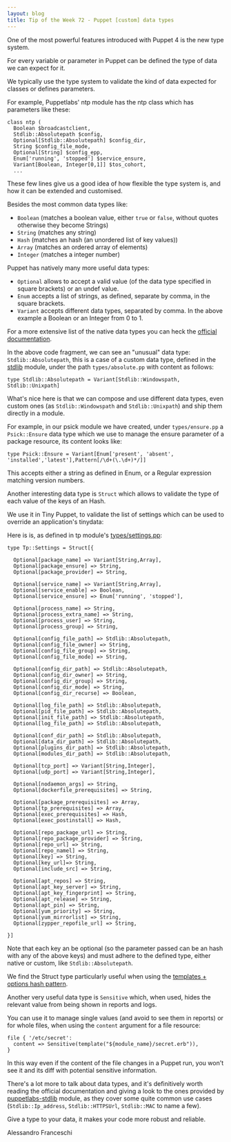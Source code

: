 ```yaml
---
layout: blog
title: Tip of the Week 72 - Puppet [custom] data types
---
```


One of the most powerful features introduced with Puppet 4 is the new type system.

For every variable or parameter in Puppet can be defined the type of data we can expect for it.

We typically use the type system to validate the kind of data expected for classes or defines parameters.

For example, Puppetlabs' ntp module has the ntp class which has parameters like these:

    class ntp (
      Boolean $broadcastclient,
      Stdlib::Absolutepath $config,
      Optional[Stdlib::Absolutepath] $config_dir,
      String $config_file_mode,
      Optional[String] $config_epp,
      Enum['running', 'stopped'] $service_ensure,
      Variant[Boolean, Integer[0,1]] $tos_cohort,
      ...

These few lines give us a good idea of how flexible the type system is, and how it can be extended and customised.

Besides the most common data types like:

- ```Boolean``` (matches a boolean value, either ```true``` or ```false```, without quotes otherwise they become Strings)
- ```String``` (matches any string)
- ```Hash``` (matches an hash (an unordered list of key values))
- ```Array``` (matches an ordered array of elements)
- ```Integer``` (matches a integer number)

Puppet has natively many more useful data types:

- ```Optional``` allows to accept a valid value (of the data type specified in square brackets) or an undef value.
- ```Enum``` accepts a list of strings, as defined, separate by comma, in the square brackets.
- ```Variant``` accepts different data types, separated by comma. In the above example a Boolean or an Integer from 0 to 1.

For a more extensive list of the native data types you can  heck the [official documentation](https://puppet.com/docs/puppet/5.5/lang_data.html).

In the above code fragment, we can see an "unusual" data type: ```Stdlib::Absolutepath```, this is a case of a custom data type, defined in the [stdlib](https://github.com/puppetlabs/puppetlabs-stdlib/blob/master/types/absolutepath.pp) module, under the path ```types/absolute.pp``` with content as follows:

    type Stdlib::Absolutepath = Variant[Stdlib::Windowspath, Stdlib::Unixpath]

What's nice here is that we can compose and use different data types, even custom ones (as ```Stdlib::Windowspath``` and ```Stdlib::Unixpath```) and ship them directly in a module.

For example, in our psick module we have created, under ```types/ensure.pp``` a ```Psick::Ensure``` data type which we use to manage the ensure parameter of a package resource, its content looks like:

    type Psick::Ensure = Variant[Enum['present', 'absent', 'installed','latest'],Pattern[/\d+(\.\d+)*/]]

This accepts either a string as defined in Enum, or a Regular expression matching version numbers.

Another interesting data type is ```Struct``` which allows to validate the type of each value of the keys of an Hash.

We use it in Tiny Puppet, to validate the list of settings which can be used to override an application's tinydata:

Here is is, as defined in tp module's [types/settings.pp](https://github.com/example42/puppet-tp/blob/master/types/settings.pp):

    type Tp::Settings = Struct[{

      Optional[package_name] => Variant[String,Array],
      Optional[package_ensure] => String,
      Optional[package_provider] => String,

      Optional[service_name] => Variant[String,Array],
      Optional[service_enable] => Boolean,
      Optional[service_ensure] => Enum['running', 'stopped'],

      Optional[process_name] => String,
      Optional[process_extra_name] => String,
      Optional[process_user] => String,
      Optional[process_group] => String,

      Optional[config_file_path] => Stdlib::Absolutepath,
      Optional[config_file_owner] => String,
      Optional[config_file_group] => String,
      Optional[config_file_mode] => String,

      Optional[config_dir_path] => Stdlib::Absolutepath,
      Optional[config_dir_owner] => String,
      Optional[config_dir_group] => String,
      Optional[config_dir_mode] => String,
      Optional[config_dir_recurse] => Boolean,

      Optional[log_file_path] => Stdlib::Absolutepath,
      Optional[pid_file_path] => Stdlib::Absolutepath,
      Optional[init_file_path] => Stdlib::Absolutepath,
      Optional[log_file_path] => Stdlib::Absolutepath,

      Optional[conf_dir_path] => Stdlib::Absolutepath,
      Optional[data_dir_path] => Stdlib::Absolutepath,
      Optional[plugins_dir_path] => Stdlib::Absolutepath,
      Optional[modules_dir_path] => Stdlib::Absolutepath,

      Optional[tcp_port] => Variant[String,Integer],
      Optional[udp_port] => Variant[String,Integer],

      Optional[nodaemon_args] => String,
      Optional[dockerfile_prerequisites] => String,

      Optional[package_prerequisites] => Array,
      Optional[tp_prerequisites] => Array,
      Optional[exec_prerequisites] => Hash,
      Optional[exec_postinstall] => Hash,

      Optional[repo_package_url] => String,
      Optional[repo_package_provider] => String,
      Optional[repo_url] => String,
      Optional[repo_namel] => String,
      Optional[key] => String,
      Optional[key_url]=> String,
      Optional[include_src] => String,

      Optional[apt_repos] => String,
      Optional[apt_key_server] => String,
      Optional[apt_key_fingerprint] => String,
      Optional[apt_release] => String,
      Optional[apt_pin] => String,
      Optional[yum_priority] => String,
      Optional[yum_mirrorlist] => String,
      Optional[zypper_repofile_url] => String,

    }]

Note that each key an be optional (so the parameter passed can be an hash with any of the above keys) and must adhere to the defined type, either native or custom, like ```Stdlib::Absolutepath```.

We find the Struct type particularly useful when using the [templates + options hash pattern](https://www.example42.com/2014/10/29/reusability-features-every-module-should-have/).

Another very useful data type is ```Sensitive``` which, when used, hides the relevant value from being shown in reports and logs.

You can use it to manage single values (and avoid to see them in reports) or for whole files, when using the ```content``` argument for a file resource:

    file { '/etc/secret':
      content => Sensitive(template("${module_name}/secret.erb")),
    }

In this way even if the content of the file changes in a Puppet run, you won't see it and its diff with potential sensitive information.

There's a lot more to talk about data types, and it's definitively worth reading the official documentation and giving a look to the ones provided by [puppetlabs-stdlib](https://github.com/puppetlabs/puppetlabs-stdlib/tree/master/types) module, as they cover some quite common use cases (```Stdlib::Ip_address```, ```Stdlib::HTTPSUrl```, ```Stdlib::MAC``` to name a few).

Give a type to your data, it makes your code more robust and reliable.

Alessandro Franceschi
